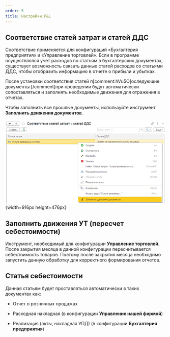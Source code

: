 ```yaml
---
order: 5
title: Настройки.P&L
---
```


## Соответствие статей затрат и статей ДДС

Соответствие применяется для конфигураций «Бухгалтерия предприятия» и «Управление торговлей». Если в программе осуществлялся учет расходов по статьям в бухгалтерских документах, существует возможность связать данные статей расходов со статьями ДДС, чтобы отобразить информацию в отчете о прибыли и убытках.

После установки соответствия статей п[comment:hVu5O]оследующие документы [/comment]при проведении будут автоматически сопоставляться и заполнять необходимые движения для отражения в отчетах.

Чтобы заполнить все прошлые документы, используйте инструмент **Заполнить движения документов**.

![](./nastroyki-p-l.png){width=916px height=476px}



## Заполнить движения УТ (пересчет себестоимости)

Инструмент, необходимый для конфигурации **Управление торговлей**. После закрытия месяца в данной конфигурации пересчитывается себестоимость товаров. Поэтому после закрытия месяца необходимо запустить данную обработку для корректного формирования отчетов.

## Статья себестоимости

Данная статьям будет проставляться автоматически в таких документах как:

-  Отчет о розничных продажах

-  Расходная накладная (в конфигурации **Управление нашей фирмой**)

-  Реализация (акты, накладная УПД) (в конфигурации **Бухгалтерия предприятия**)